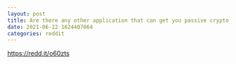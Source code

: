 ```yaml
--- 
layout: post 
title: Are there any other application that can get you passive crypto like ‘BEE ‘ and ‘PI’ on the App Store? 
date: 2021-06-22 1624407064 
categories: reddit 
--- 
```

https://redd.it/o60zts